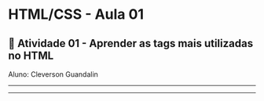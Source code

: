 #  HTML/CSS  - Aula 01
## 📄 Atividade 01 - Aprender as tags mais utilizadas no HTML
Aluno: Cleverson Guandalin

---

---
